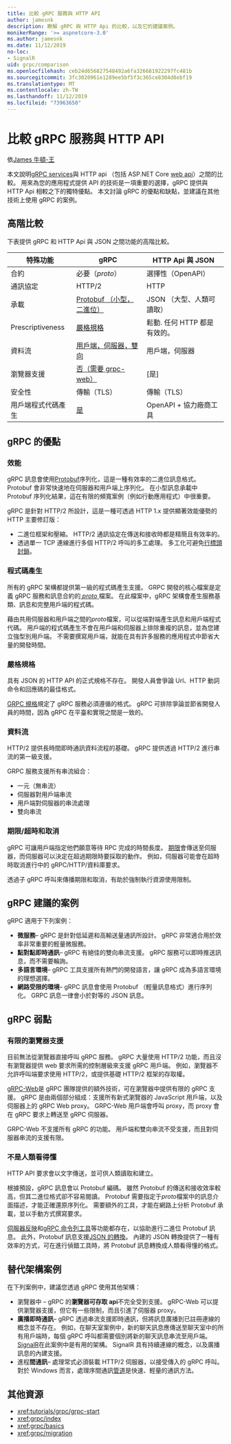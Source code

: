 ```yaml
---
title: 比較 gRPC 服務與 HTTP API
author: jamesnk
description: 瞭解 gRPC 與 HTTP Api 的比較，以及它的建議案例。
monikerRange: '>= aspnetcore-3.0'
ms.author: jamesnk
ms.date: 11/12/2019
no-loc:
- SignalR
uid: grpc/comparison
ms.openlocfilehash: ceb24d656827548492a6fa326681922297fc481b
ms.sourcegitcommit: 3fc3020961e1289ee5bf5f3c365ce8304d8ebf19
ms.translationtype: MT
ms.contentlocale: zh-TW
ms.lasthandoff: 11/12/2019
ms.locfileid: "73963650"
---
```

# <a name="compare-grpc-services-with-http-apis"></a>比較 gRPC 服務與 HTTP API

依[James 牛頓-王](https://twitter.com/jamesnk)

本文說明[gRPC services](https://grpc.io/docs/guides/)與 HTTP api （包括 ASP.NET Core [web api](xref:web-api/index)）之間的比較。 用來為您的應用程式提供 API 的技術是一項重要的選擇，gRPC 提供與 HTTP Api 相較之下的獨特優點。 本文討論 gRPC 的優點和缺點，並建議在其他技術上使用 gRPC 的案例。

## <a name="high-level-comparison"></a>高階比較

下表提供 gRPC 和 HTTP Api 與 JSON 之間功能的高階比較。

| 特殊功能          | gRPC                                               | HTTP Api 與 JSON           |
| ---------------- | -------------------------------------------------- | ----------------------------- |
| 合約         | 必要（*proto*）                                | 選擇性（OpenAPI）            |
| 通訊協定         | HTTP/2                                             | HTTP                          |
| 承載          | [Protobuf （小型，二進位）](#performance)           | JSON （大型、人類可讀取）  |
| Prescriptiveness | [嚴格規格](#strict-specification)      | 鬆動. 任何 HTTP 都是有效的。     |
| 資料流        | [用戶端，伺服器，雙向](#streaming)       | 用戶端，伺服器                |
| 瀏覽器支援  | [否（需要 grpc-web）](#limited-browser-support) | [是]                           |
| 安全性         | 傳輸（TLS）                                    | 傳輸（TLS）               |
| 用戶端程式代碼產生 | [是](#code-generation)                      | OpenAPI + 協力廠商工具 |

## <a name="grpc-strengths"></a>gRPC 的優點

### <a name="performance"></a>效能

gRPC 訊息會使用[Protobuf](https://developers.google.com/protocol-buffers/docs/overview)序列化，這是一種有效率的二進位訊息格式。 Protobuf 會非常快速地在伺服器和用戶端上序列化。 在小型訊息承載中 Protobuf 序列化結果，這在有限的頻寬案例（例如行動應用程式）中很重要。

gRPC 是針對 HTTP/2 所設計，這是一種可透過 HTTP 1.x 提供顯著效能優勢的 HTTP 主要修訂版：

* 二進位框架和壓縮。 HTTP/2 通訊協定在傳送和接收時都是精簡且有效率的。
* 透過單一 TCP 連線進行多個 HTTP/2 呼叫的多工處理。 多工化可避免[行標頭封鎖](https://en.wikipedia.org/wiki/Head-of-line_blocking)。

### <a name="code-generation"></a>程式碼產生

所有的 gRPC 架構都提供第一級的程式碼產生支援。 GRPC 開發的核心檔案是定義 gRPC 服務和訊息合約的[ *proto* ](https://developers.google.com/protocol-buffers/docs/proto3)檔案。 在此檔案中，gRPC 架構會產生服務基類、訊息和完整用戶端的程式碼。

藉由共用伺服器和用戶端之間的*proto*檔案，可以從端對端產生訊息和用戶端程式代碼。 用戶端的程式碼產生不會在用戶端和伺服器上排除重複的訊息，並為您建立強型別用戶端。 不需要撰寫用戶端，就能在具有許多服務的應用程式中節省大量的開發時間。

### <a name="strict-specification"></a>嚴格規格

具有 JSON 的 HTTP API 的正式規格不存在。 開發人員會爭論 Url、HTTP 動詞命令和回應碼的最佳格式。

[GRPC 規格](https://github.com/grpc/grpc/blob/master/doc/PROTOCOL-HTTP2.md)規定了 gRPC 服務必須遵循的格式。 gRPC 可排除爭論並節省開發人員的時間，因為 gRPC 在平臺和實現之間是一致的。

### <a name="streaming"></a>資料流

HTTP/2 提供長時間即時通訊資料流程的基礎。 gRPC 提供透過 HTTP/2 進行串流的第一級支援。

GRPC 服務支援所有串流組合：

* 一元（無串流）
* 伺服器對用戶端串流
* 用戶端對伺服器的串流處理
* 雙向串流

### <a name="deadlinetimeouts-and-cancellation"></a>期限/超時和取消

gRPC 可讓用戶端指定他們願意等待 RPC 完成的時間長度。 [期限](https://grpc.io/blog/deadlines)會傳送至伺服器，而伺服器可以決定在超過期限時要採取的動作。 例如，伺服器可能會在超時時取消進行中的 gRPC/HTTP/資料庫要求。

透過子 gRPC 呼叫來傳播期限和取消，有助於強制執行資源使用限制。

## <a name="grpc-recommended-scenarios"></a>gRPC 建議的案例

gRPC 適用于下列案例：

* **微服務**&ndash; gRPC 是針對低延遲和高輸送量通訊所設計。 gRPC 非常適合用於效率非常重要的輕量微服務。
* **點對點即時通訊**&ndash; gRPC 有絕佳的雙向串流支援。 gRPC 服務可以即時推送訊息，而不需要輪詢。
* **多語言環境**&ndash; gRPC 工具支援所有熱門的開發語言，讓 gRPC 成為多語言環境的理想選擇。
* **網路受限的環境**&ndash; gRPC 訊息會使用 Protobuf （輕量訊息格式）進行序列化。 GRPC 訊息一律會小於對等的 JSON 訊息。

## <a name="grpc-weaknesses"></a>gRPC 弱點

### <a name="limited-browser-support"></a>有限的瀏覽器支援

目前無法從瀏覽器直接呼叫 gRPC 服務。 gRPC 大量使用 HTTP/2 功能，而且沒有瀏覽器提供 web 要求所需的控制層級來支援 gRPC 用戶端。 例如，瀏覽器不允許呼叫端要求使用 HTTP/2，或提供基礎 HTTP/2 框架的存取權。

[gRPC-Web](https://grpc.io/docs/tutorials/basic/web.html)是 gRPC 團隊提供的額外技術，可在瀏覽器中提供有限的 gRPC 支援。 gRPC 是由兩個部分組成：支援所有新式瀏覽器的 JavaScript 用戶端，以及伺服器上的 gRPC Web proxy。 GRPC-Web 用戶端會呼叫 proxy，而 proxy 會在 gRPC 要求上轉送至 gRPC 伺服器。

GRPC-Web 不支援所有 gRPC 的功能。 用戶端和雙向串流不受支援，而且對伺服器串流的支援有限。

### <a name="not-human-readable"></a>不是人類看得懂

HTTP API 要求會以文字傳送，並可供人類讀取和建立。

根據預設，gRPC 訊息會以 Protobuf 編碼。 雖然 Protobuf 的傳送和接收效率較高，但其二進位格式卻不容易閱讀。 Protobuf 需要指定于*proto*檔案中的訊息介面描述，才能正確還原序列化。 需要額外的工具，才能在網路上分析 Protobuf 承載，並以手動方式撰寫要求。

[伺服器反映](https://github.com/grpc/grpc/blob/master/doc/server-reflection.md)和[gRPC 命令列工具](https://github.com/grpc/grpc/blob/master/doc/command_line_tool.md)等功能都存在，以協助進行二進位 Protobuf 訊息。 此外，Protobuf 訊息支援[JSON 的轉換](https://developers.google.com/protocol-buffers/docs/proto3#json)。 內建的 JSON 轉換提供了一種有效率的方式，可在進行偵錯工具時，將 Protobuf 訊息轉換成人類看得懂的格式。

## <a name="alternative-framework-scenarios"></a>替代架構案例

在下列案例中，建議您透過 gRPC 使用其他架構：

* 瀏覽器中 &ndash; gRPC 的**瀏覽器可存取 api**不完全受到支援。 gRPC-Web 可以提供瀏覽器支援，但它有一些限制，而且引進了伺服器 proxy。
* **廣播即時通訊**&ndash; gRPC 透過串流支援即時通訊，但將訊息廣播到已註冊連線的概念並不存在。 例如，在聊天室案例中，新的聊天訊息應傳送至聊天室中的所有用戶端時，每個 gRPC 呼叫都需要個別將新的聊天訊息串流至用戶端。 [SignalR](xref:signalr/introduction)在此案例中是有用的架構。 SignalR 具有持續連線的概念，以及廣播訊息的內建支援。
* 進程**間通訊**&ndash; 處理常式必須裝載 HTTP/2 伺服器，以接受傳入的 gRPC 呼叫。 對於 Windows 而言，處理序間通訊[管道](/dotnet/standard/io/pipe-operations)是快速、輕量的通訊方法。

## <a name="additional-resources"></a>其他資源

* <xref:tutorials/grpc/grpc-start>
* <xref:grpc/index>
* <xref:grpc/basics>
* <xref:grpc/migration>
